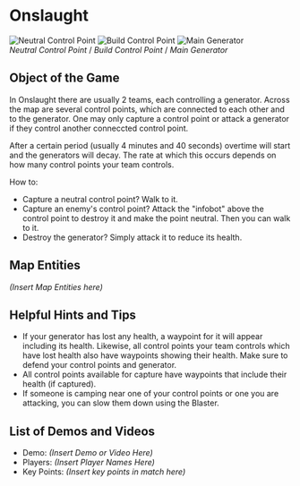 Onslaught
=========

![Neutral Control Point](http://pics.nexuizninjaz.com/images/m7xbxjz79zkyje0ffh7.jpg)
![Build Control Point](http://pics.nexuizninjaz.com/images/xkh0v7zf9n5g1n2d0wan.jpg)
![Main Generator](http://pics.nexuizninjaz.com/images/gk529b5gjnmpgzvx39wd.jpg)  
*Neutral Control Point* / *Build Control Point* / *Main Generator*

Object of the Game
------------------

In Onslaught there are usually 2 teams, each controlling a generator. Across the map are several control points, which are connected to each other and to the generator. One may only capture a control point or attack a generator if they control another conneccted control point.

After a certain period (usually 4 minutes and 40 seconds) overtime will start and the generators will decay. The rate at which this occurs depends on how many control points your team controls.

How to:
*  Capture a neutral control point? Walk to it.
*  Capture an enemy's control point? Attack the "infobot" above the control point to destroy it and make the point neutral. Then you can walk to it.
*  Destroy the generator? Simply attack it to reduce its health.


Map Entities
------------

_(Insert Map Entities here)_

Helpful Hints and Tips
----------------------

*  If your generator has lost any health, a waypoint for it will appear including its health. Likewise, all control points your team controls which have lost health also have waypoints showing their health. Make sure to defend your control points and generator.
*  All control points available for capture have waypoints that include their health (if captured).
*  If someone is camping near one of your control points or one you are attacking, you can slow them down using the Blaster.


List of Demos and Videos
------------------------

-   Demo: _(Insert Demo or Video Here)_
-   Players: _(Insert Player Names Here)_
-   Key Points: _(Insert key points in match here)_

